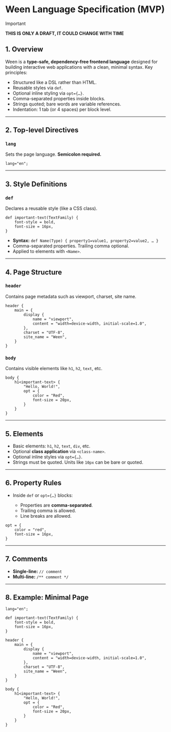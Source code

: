 # Ween Language Specification (MVP)

> [!IMPORTANT] 
> **THIS IS ONLY A DRAFT, IT COULD CHANGE WITH TIME**

## 1. Overview

Ween is a **type-safe, dependency-free frontend language** designed for building interactive web applications with a clean, minimal syntax.
Key principles:

* Structured like a DSL rather than HTML.
* Reusable styles via `def`.
* Optional inline styling via `opt={…}`.
* Comma-separated properties inside blocks.
* Strings quoted; bare words are variable references.
* Indentation: 1 tab (or 4 spaces) per block level.

---

## 2. Top-level Directives

### `lang`

Sets the page language. **Semicolon required.**

```ween
lang="en";
```

---

## 3. Style Definitions

### `def`

Declares a reusable style (like a CSS class).

```ween
def important-text(TextFamily) {
    font-style = bold,
    font-size = 16px,
}
```

* **Syntax:** `def Name(Type) { property1=value1, property2=value2, … }`
* Comma-separated properties. Trailing comma optional.
* Applied to elements with `<Name>`.

---

## 4. Page Structure

### `header`

Contains page metadata such as viewport, charset, site name.

```ween
header {
    main = {
        display {
            name = "viewport",
            content = "width=device-width, initial-scale=1.0",
        },
        charset = "UTF-8",
        site_name = "Ween",
    }
}
```

### `body`

Contains visible elements like `h1`, `h2`, `text`, etc.

```ween
body {
    h1<important-text> {
        "Hello, World!",
        opt = {
            color = "Red",
            font-size = 20px,
        }
    }
}
```

---

## 5. Elements

* Basic elements: `h1`, `h2`, `text`, `div`, etc.
* Optional **class application** via `<class-name>`.
* Optional inline styles via `opt={…}`.
* Strings must be quoted. Units like `10px` can be bare or quoted.

---

## 6. Property Rules

* Inside `def` or `opt={…}` blocks:

  * Properties are **comma-separated**.
  * Trailing comma is allowed.
  * Line breaks are allowed.

```ween
opt = {
    color = "red",
    font-size = 16px,
}
```

---

## 7. Comments

* **Single-line:** `// comment`
* **Multi-line:** `/** comment */`

---

## 8. Example: Minimal Page

```ween
lang="en";

def important-text(TextFamily) {
    font-style = bold,
    font-size = 16px,
}

header {
    main = {
        display {
            name = "viewport",
            content = "width=device-width, initial-scale=1.0",
        },
        charset = "UTF-8",
        site_name = "Ween",
    }
}

body {
    h1<important-text> {
        "Hello, World!",
        opt = {
            color = "Red",
            font-size = 20px,
        }
    }
}
